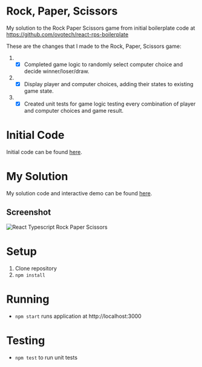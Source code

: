 # Rock, Paper, Scissors

My solution to the Rock Paper Scissors game from initial boilerplate code at https://github.com/ovotech/react-rps-boilerplate

These are the changes that I made to the Rock, Paper, Scissors game:

1. - [x] Completed game logic to randomly select computer choice and decide winner/loser/draw.
2. - [x] Display player and computer choices, adding their states to existing game state.
3. - [x] Created unit tests for game logic testing every combination of player and computer choices and game result.

# Initial Code
Initial code can be found [here](https://github.com/ovotech/react-rps-boilerplate).

# My Solution
My solution code and interactive demo can be found [here](https://codesandbox.io/s/rock-paper-scissors-26xuy).

## Screenshot

![React Typescript Rock Paper Scissors](./../Screenshots/ReactTSRockPaperScissors.JPG?raw=true "React Typescript Rock Paper Scissors")

# Setup

1. Clone repository
2. `npm install`

# Running

- `npm start` runs application at http://localhost:3000

# Testing

- `npm test` to run unit tests



